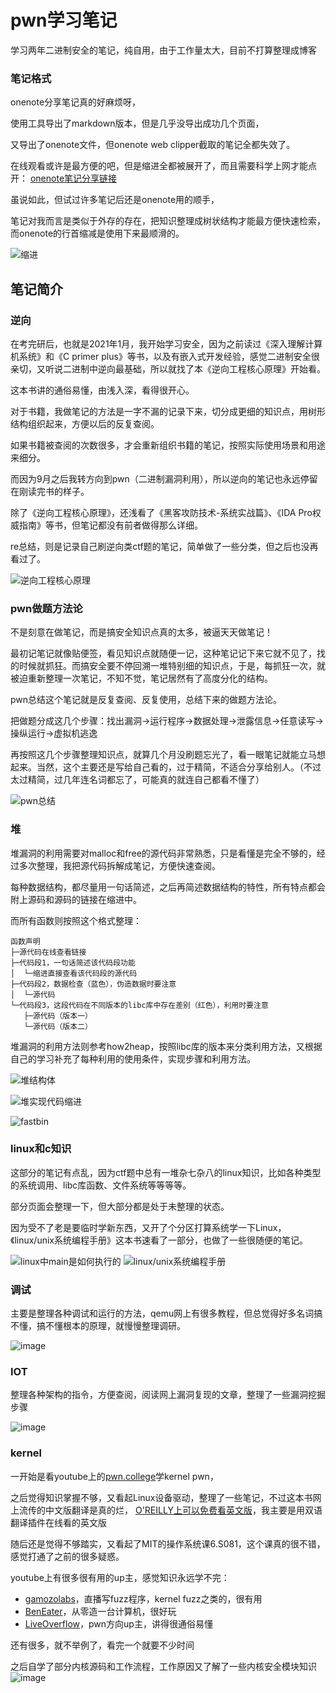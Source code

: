 # pwn学习笔记
学习两年二进制安全的笔记，纯自用，由于工作量太大，目前不打算整理成博客
### 笔记格式
onenote分享笔记真的好麻烦呀，

使用工具导出了markdown版本，但是几乎没导出成功几个页面，

又导出了onenote文件，但onenote web clipper截取的笔记全都失效了。

在线观看或许是最方便的吧，但是缩进全都被展开了，而且需要科学上网才能点开：
[onenote笔记分享链接](https://1drv.ms/u/s!ApULe54GghWNrWFFPlZIYfoEZMm3?e=0rJFQ7)

虽说如此，但试过许多笔记后还是onenote用的顺手，

笔记对我而言是类似于外存的存在，把知识整理成树状结构才能最方便快速检索，而onenote的行首缩减是使用下来最顺滑的。

![缩进](https://user-images.githubusercontent.com/39674475/223334141-f361c6a4-27d0-4cf6-ac03-2e471a28910e.gif)

## 笔记简介
### 逆向

在考完研后，也就是2021年1月，我开始学习安全，因为之前读过《深入理解计算机系统》和《C primer plus》等书，以及有嵌入式开发经验，感觉二进制安全很亲切，又听说二进制中逆向最基础，所以就找了本《逆向工程核心原理》开始看。

这本书讲的通俗易懂，由浅入深，看得很开心。

对于书籍，我做笔记的方法是一字不漏的记录下来，切分成更细的知识点，用树形结构组织起来，方便以后的反复查阅。

如果书籍被查阅的次数很多，才会重新组织书籍的笔记，按照实际使用场景和用途来细分。

而因为9月之后我转方向到pwn（二进制漏洞利用），所以逆向的笔记也永远停留在刚读完书的样子。

除了《逆向工程核心原理》，还浅看了《黑客攻防技术-系统实战篇》、《IDA Pro权威指南》等书，但笔记都没有前者做得那么详细。

re总结，则是记录自己刷逆向类ctf题的笔记，简单做了一些分类，但之后也没再看过了。

![逆向工程核心原理](https://user-images.githubusercontent.com/39674475/223420322-9f2d359c-33c3-46db-ac96-58bfebded789.png)

### pwn做题方法论

不是刻意在做笔记，而是搞安全知识点真的太多，被逼天天做笔记！

最初记笔记就像贴便签，看见知识点就随便一记，这种笔记记下来它就不见了，找的时候就抓狂。而搞安全要不停回溯一堆特别细的知识点，于是，每抓狂一次，就被迫重新整理一次笔记，不知不觉，笔记居然有了高度分化的结构。

pwn总结这个笔记就是反复查阅、反复使用，总结下来的做题方法论。

把做题分成这几个步骤：找出漏洞->运行程序->数据处理->泄露信息->任意读写->操纵运行->虚拟机逃逸

再按照这几个步骤整理知识点，就算几个月没刷题忘光了，看一眼笔记就能立马想起来。当然，这个主要还是写给自己看的，过于精简，不适合分享给别人。（不过太过精简，过几年连名词都忘了，可能真的就连自己都看不懂了）

![pwn总结](https://user-images.githubusercontent.com/39674475/223364607-3329ed8e-e66d-4a2e-b0f5-7364f604625f.png)

### 堆
堆漏洞的利用需要对malloc和free的源代码非常熟悉，只是看懂是完全不够的，经过多次整理，我把源代码拆解成笔记，方便快速查阅。

每种数据结构，都尽量用一句话简述，之后再简述数据结构的特性，所有特点都会附上源码和源码的链接在缩进中。

而所有函数则按照这个格式整理：

```
函数声明
├─源代码在线查看链接
├─代码段1，一句话简述该代码段功能
│  └─缩进直接查看该代码段的源代码
├─代码段2，数据检查（蓝色），伪造数据时要注意
│  └─源代码
└─代码段3，这段代码在不同版本的libc库中存在差别（红色），利用时要注意
   ├─源代码（版本一）
   └─源代码（版本二）
```

堆漏洞的利用方法则参考how2heap，按照libc库的版本来分类利用方法，又根据自己的学习补充了每种利用的使用条件，实现步骤和利用方法。

![堆结构体](https://user-images.githubusercontent.com/39674475/223364276-1cf7b474-395f-40c8-85d5-e700870e9aec.png)

![堆实现代码缩进](https://user-images.githubusercontent.com/39674475/223373055-7521a134-abff-4081-a333-138a80521fec.gif)

![fastbin](https://user-images.githubusercontent.com/39674475/223366595-449e65e0-68ad-4109-8754-e0d8b9fc6997.png)

### linux和c知识

这部分的笔记有点乱，因为ctf题中总有一堆杂七杂八的linux知识，比如各种类型的系统调用、libc库函数、文件系统等等等等。

部分页面会整理一下，但大部分都是处于未整理的状态。

因为受不了老是要临时学新东西，又开了个分区打算系统学一下Linux，《linux/unix系统编程手册》这本书速看了一部分，也做了一些很随便的笔记。

![linux中main是如何执行的](https://user-images.githubusercontent.com/39674475/223422134-bac80f3c-2684-4c93-bb04-166eea916059.png)
![linux/unix系统编程手册](https://user-images.githubusercontent.com/39674475/223422313-bc54a2fd-2b01-418a-ac3e-0ae7a2684956.png)

### 调试
主要是整理各种调试和运行的方法，qemu网上有很多教程，但总觉得好多名词搞不懂，搞不懂根本的原理，就慢慢整理调研。

![image](https://user-images.githubusercontent.com/39674475/223426832-5f49a83d-cc63-4692-95e7-09b4ad5bca76.png)

### IOT
整理各种架构的指令，方便查阅，阅读网上漏洞复现的文章，整理了一些漏洞挖掘步骤

![image](https://user-images.githubusercontent.com/39674475/223427476-4d4db5e3-b338-4dd5-8503-439b11863976.png)

### kernel
一开始是看youtube上的[pwn.college](https://www.youtube.com/@pwncollege)学kernel pwn，

之后觉得知识掌握不够，又看起Linux设备驱动，整理了一些笔记，不过这本书网上流传的中文版翻译是真的烂， [O'REILLY上可以免费看英文版](https://www.oreilly.com/library/view/linux-device-drivers/0596005903/)，我主要是用双语翻译插件在线看的英文版

随后还是觉得不够踏实，又看起了MIT的操作系统课6.S081，这个课真的很不错，感觉打通了之前的很多疑惑。

youtube上有很多很有用的up主，感觉知识永远学不完：

* [gamozolabs](https://www.youtube.com/@gamozolabs)，直播写fuzz程序，kernel fuzz之类的，很有用
* [BenEater](https://www.youtube.com/@BenEater)，从零造一台计算机，很好玩
* [LiveOverflow](https://www.youtube.com/@LiveOverflow)，pwn方向up主，讲得很通俗易懂

还有很多，就不举例了，看完一个就要不少时间

之后自学了部分内核源码和工作流程，工作原因又了解了一些内核安全模块知识
![image](https://github.com/dontminddontmind/onenote_pwn/assets/39674475/976206af-c3f0-443c-ba66-3b25fc975c8e)




